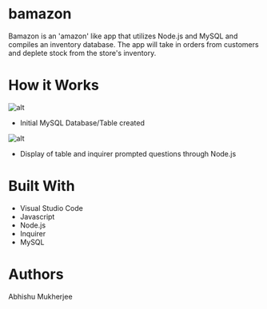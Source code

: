 # bamazon
Bamazon is an 'amazon' like app that utilizes Node.js and MySQL and compiles an inventory database. The app will take in orders from customers and deplete stock from the store's inventory.

# How it Works
![alt](https://i.imgur.com/Y6JA9tv.jpg)
* Initial MySQL Database/Table created

![alt](https://i.imgur.com/fYKer7m.jpg)
* Display of table and inquirer prompted questions through Node.js

# Built With 
* Visual Studio Code 
* Javascript
* Node.js
* Inquirer
* MySQL

# Authors 
Abhishu Mukherjee
